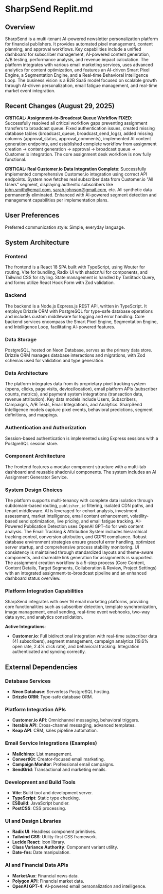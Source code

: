 # SharpSend Replit.md

## Overview

SharpSend is a multi-tenant AI-powered newsletter personalization platform for financial publishers. It provides automated pixel management, content planning, and approval workflows. Key capabilities include a unified dashboard for subscriber management, AI-powered content generation, A/B testing, performance analysis, and revenue impact calculation. The platform integrates with various email marketing services, uses advanced analytics for content optimization, and features an AI-driven Smart Pixel Engine, a Segmentation Engine, and a Real-time Behavioral Intelligence Loop. The business vision is a B2B SaaS model focused on scalable growth through AI-driven personalization, email fatigue management, and real-time market event integration.

## Recent Changes (August 29, 2025)

**CRITICAL: Assignment-to-Broadcast Queue Workflow FIXED**: Successfully resolved all critical workflow gaps preventing assignment transfers to broadcast queue. Fixed authentication issues, created missing database tables (broadcast_queue, broadcast_send_logs), added missing columns (approval_status, approval_comments), implemented AI content generation endpoints, and established complete workflow from assignment creation → content generation → approval → broadcast queue → Customer.io integration. The core assignment desk workflow is now fully functional.

**CRITICAL: Real Customer.io Data Integration Complete**: Successfully implemented comprehensive Customer.io integration using correct API endpoints. System now fetches real subscriber data from Customer.io "All Users" segment, displaying authentic subscribers like john.smith@email.com, sarah.johnson@gmail.com, etc. All synthetic data permanently eliminated. Enhanced with AI-powered segment detection and management capabilities per implementation plans.

## User Preferences

Preferred communication style: Simple, everyday language.

## System Architecture

### Frontend

The frontend is a React 18 SPA built with TypeScript, using Wouter for routing, Vite for bundling, Radix UI with shadcn/ui for components, and Tailwind CSS for styling. State management is handled by TanStack Query, and forms utilize React Hook Form with Zod validation.

### Backend

The backend is a Node.js Express.js REST API, written in TypeScript. It employs Drizzle ORM with PostgreSQL for type-safe database operations and includes custom middleware for logging and error handling. Core backend services encompass the Smart Pixel Engine, Segmentation Engine, and Intelligence Loop, facilitating AI-powered features.

### Data Storage

PostgreSQL, hosted on Neon Database, serves as the primary data store. Drizzle ORM manages database interactions and migrations, with Zod schemas used for validation and type generation.

### Data Architecture

The platform integrates data from its proprietary pixel tracking system (opens, clicks, page visits, device/location), email platform APIs (subscriber counts, metrics), and payment system integrations (transaction data, revenue attribution). Key data models include Users, Subscribers, Campaigns, A/B Tests, Email Integrations, and Analytics. SharpSend Intelligence models capture pixel events, behavioral predictions, segment definitions, and mappings.

### Authentication and Authorization

Session-based authentication is implemented using Express sessions with a PostgreSQL session store.

### Component Architecture

The frontend features a modular component structure with a multi-tab dashboard and reusable shadcn/ui components. The system includes an AI Assignment Generator Service.

### System Design Choices

The platform supports multi-tenancy with complete data isolation through subdomain-based routing, `publisher_id` filtering, isolated CDN paths, and tenant middleware. AI is leveraged for cohort analysis, investment assessment, market intelligence, email content enhancement, volatility-based send optimization, live pricing, and email fatigue tracking. AI-Powered Publication Detection uses OpenAI GPT-4o for web content analysis. The Email Tracking & Attribution System includes hierarchical tracking control, conversion attribution, and GDPR compliance. Robust database environment strategies ensure graceful error handling, optimized server startup, and comprehensive process stability monitoring. UI consistency is maintained through standardized layouts and theme-aware components, and shareable link generation for assignments is supported. The assignment creation workflow is a 5-step process (Core Content, Content Details, Target Segments, Collaboration & Review, Project Settings) with an integrated assignment-to-broadcast pipeline and an enhanced dashboard status overview.

### Platform Integration Capabilities

SharpSend integrates with over 16 email marketing platforms, providing core functionalities such as subscriber detection, template synchronization, image management, email sending, real-time event webhooks, two-way data sync, and analytics consolidation.

**Active Integrations**:
- **Customer.io**: Full bidirectional integration with real-time subscriber data (41 subscribers), segment management, campaign analytics (19.6% open rate, 2.4% click rate), and behavioral tracking. Integration authenticated and syncing correctly.

## External Dependencies

### Database Services

- **Neon Database**: Serverless PostgreSQL hosting.
- **Drizzle ORM**: Type-safe database ORM.

### Platform Integration APIs

- **Customer.io API**: Omnichannel messaging, behavioral triggers.
- **Iterable API**: Cross-channel messaging, advanced templates.
- **Keap API**: CRM, sales pipeline automation.

### Email Service Integrations (Examples)

- **Mailchimp**: List management.
- **ConvertKit**: Creator-focused email marketing.
- **Campaign Monitor**: Professional email campaigns.
- **SendGrid**: Transactional and marketing emails.

### Development and Build Tools

- **Vite**: Build tool and development server.
- **TypeScript**: Static type checking.
- **ESBuild**: JavaScript bundler.
- **PostCSS**: CSS processing.

### UI and Design Libraries

- **Radix UI**: Headless component primitives.
- **Tailwind CSS**: Utility-first CSS framework.
- **Lucide React**: Icon library.
- **Class Variance Authority**: Component variant utility.
- **Date-fns**: Date manipulation.

### AI and Financial Data APIs

- **MarketAux**: Financial news data.
- **Polygon API**: Financial market data.
- **OpenAI GPT-4**: AI-powered email personalization and intelligence.